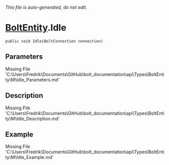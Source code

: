 *This file is auto-generated, do not edit.*

# [BoltEntity](Types/BoltEntity.md).Idle
`public void Idle(BoltConnection connection)`
## Parameters
Missing File 'C:\Users\Fredrik\Documents\GitHub\bolt_documentation\api\Types\BoltEntity\M\Idle_Parameters.md'
## Description
Missing File 'C:\Users\Fredrik\Documents\GitHub\bolt_documentation\api\Types\BoltEntity\M\Idle_Description.md'
## Example
Missing File 'C:\Users\Fredrik\Documents\GitHub\bolt_documentation\api\Types\BoltEntity\M\Idle_Example.md'
